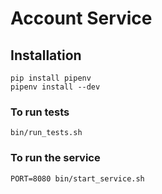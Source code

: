 # Account Service


## Installation

```
pip install pipenv
pipenv install --dev
```

### To run tests

```
bin/run_tests.sh
```

### To run the service

```
PORT=8080 bin/start_service.sh
```
